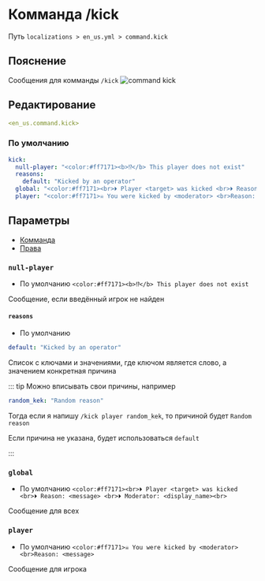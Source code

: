 # Комманда /kick
Путь `localizations > en_us.yml > command.kick`

## Пояснение
Сообщения для комманды `/kick`
![command kick](/commandkick.png)

## Редактирование
```yaml
<en_us.command.kick>
```

### По умолчанию
```yaml
kick:
  null-player: "<color:#ff7171><b>⁉</b> This player does not exist"
  reasons:
    default: "Kicked by an operator"
  global: "<color:#ff7171><br>⏵ Player <target> was kicked <br>⏵ Reason: <message> <br>⏵ Moderator: <display_name><br>"
  player: "<color:#ff7171>☠ You were kicked by <moderator> <br>Reason: <message>"
```

## Параметры

- [Комманда](/ru/command/kick/)
- [Права](/ru/permission/command/kick/)

### `null-player`
- По умолчанию `<color:#ff7171><b>⁉</b> This player does not exist`

Сообщение, если введённый игрок не найден

#### `reasons`
- По умолчанию
```yaml
default: "Kicked by an operator"
```

Список с ключами и значениями, где ключом является слово, а значением конкретная причина

::: tip Можно вписывать свои причины, например
```yaml
random_kek: "Random reason"
```
Тогда если я напишу `/kick player random_kek`, то причиной будет `Random reason`

Если причина не указана, будет использоваться `default`

:::

### `global`
- По умолчанию `<color:#ff7171><br>⏵ Player <target> was kicked <br>⏵ Reason: <message> <br>⏵ Moderator: <display_name><br>`

Сообщение для всех

### `player`
- По умолчанию `<color:#ff7171>☠ You were kicked by <moderator> <br>Reason: <message>`

Сообщение для игрока

